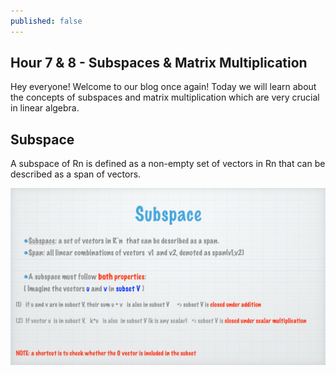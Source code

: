 ```yaml
---
published: false
---
```

## Hour 7 & 8 - Subspaces & Matrix Multiplication

Hey everyone! Welcome to our blog once again! Today we will learn about the concepts of subspaces and matrix multiplication which are very crucial in linear algebra.

## Subspace

A subspace of Rn is defined as a non-empty set of vectors in Rn that can be described as a span of vectors.

![alt text](https://github.com/nilu-24/nilu-24.github.io/blob/master/_posts/hour%207-2.jpg?raw=true) 
